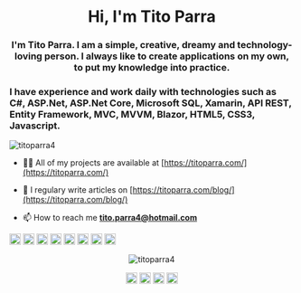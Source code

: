<h1 align="center">Hi, I'm Tito Parra</h1>
<h3 align="center">I'm Tito Parra. I am a simple, creative, dreamy and technology-loving person. I always like to create applications on my own, to put my knowledge into practice. </h3>
<h3 alingn="center">I have experience and work daily with technologies such as C#, ASP.Net, ASP.Net Core, Microsoft SQL, Xamarin, API REST, Entity Framework, MVC, MVVM, Blazor, HTML5, CSS3, Javascript.</h3>

<p align="left"> <img src="https://komarev.com/ghpvc/?username=titoparra4" alt="titoparra4" /> </p>

- 👨‍💻 All of my projects are available at [https://titoparra.com/](https://titoparra.com/)

- 📝 I regulary write articles on [https://titoparra.com/blog/](https://titoparra.com/blog/)

- 📫 How to reach me **tito.parra4@hotmail.com**

<p align="left"><img src="https://devicons.github.io/devicon/devicon.git/icons/angularjs/angularjs-original.svg" alt="angularjs" width="20" height="20"/> <img src="https://devicons.github.io/devicon/devicon.git/icons/bootstrap/bootstrap-plain.svg" alt="bootstrap" width="20" height="20"/> <img src="https://devicons.github.io/devicon/devicon.git/icons/css3/css3-original-wordmark.svg" alt="css3" width="20" height="20"/> <img src="https://devicons.github.io/devicon/devicon.git/icons/csharp/csharp-original.svg" alt="csharp" width="20" height="20"/> <img src="https://devicons.github.io/devicon/devicon.git/icons/dot-net/dot-net-original-wordmark.svg" alt="dotnet" width="20" height="20"/> <img src="https://devicons.github.io/devicon/devicon.git/icons/html5/html5-original-wordmark.svg" alt="html5" width="20" height="20"/> <img src="https://devicons.github.io/devicon/devicon.git/icons/javascript/javascript-original.svg" alt="javascript" width="20" height="20"/> <img src="https://devicons.github.io/devicon/devicon.git/icons/typescript/typescript-original.svg" alt="typescript" width="20" height="20"/></p><p align="center"> <img src="https://github-readme-stats.vercel.app/api?username=titoparra4&show_icons=true" alt="titoparra4" /> </p>

<p align="center">
<a href="https://twitter.com/@titoparra4" target="blank"><img align="center" src="https://cdn.jsdelivr.net/npm/simple-icons@3.0.1/icons/twitter.svg" alt="@titoparra4" height="20" width="20" /></a>
<a href="https://linkedin.com/in/https://www.linkedin.com/in/titoparra/" target="blank"><img align="center" src="https://cdn.jsdelivr.net/npm/simple-icons@3.0.1/icons/linkedin.svg" alt="https://www.linkedin.com/in/titoparra/" height="20" width="20" /></a>
<a href="https://fb.com/https://www.facebook.com/tito.parra4" target="blank"><img align="center" src="https://cdn.jsdelivr.net/npm/simple-icons@3.0.1/icons/facebook.svg" alt="https://www.facebook.com/tito.parra4" height="20" width="20" /></a>
<a href="https://instagram.com/@titoparra4" target="blank"><img align="center" src="https://cdn.jsdelivr.net/npm/simple-icons@3.0.1/icons/instagram.svg" alt="@titoparra4" height="20" width="20" /></a>
</p>
